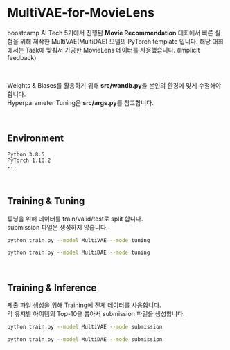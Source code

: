 # MultiVAE-for-MovieLens

boostcamp AI Tech 5기에서 진행된 **Movie Recommendation** 대회에서 빠른 실험을 위해 제작한 MultiVAE(MultiDAE) 모델의 PyTorch template 입니다.
해당 대회에서는 Task에 맞춰서 가공한 MovieLens 데이터를 사용했습니다. (Implicit feedback)

<br>

Weights & Biases를 활용하기 위해 **src/wandb.py**을 본인의 환경에 맞게 수정해야 합니다.  
Hyperparameter Tuning은 **src/args.py**를 참고합니다.

<br>

## Environment
```
Python 3.8.5
PyTorch 1.10.2
...
```


<br>

## Training & Tuning

튜닝을 위해 데이터를 train/valid/test로 split 합니다.  
submission 파일은 생성하지 않습니다.

```bash
python train.py --model MultiVAE --mode tuning
```

```bash
python train.py --model MultiDAE --mode tuning
```

<br>

## Training & Inference

제출 파일 생성을 위해 Training에 전체 데이터를 사용합니다.  
각 유저별 아이템의 Top-10을 뽑아서 submission 파일을 생성합니다.

```bash
python train.py --model MultiVAE --mode submission
```

```bash
python train.py --model MultiDAE --mode submission
```
